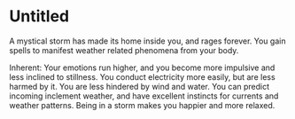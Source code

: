 # Untitled

A mystical storm has made its home inside you, and rages forever. You gain spells to manifest weather related phenomena from your body.

Inherent: Your emotions run higher, and you become more impulsive and less inclined to stillness. You conduct electricity more easily, but are less harmed by it. You are less hindered by wind and water. You can predict incoming inclement weather, and have excellent instincts for currents and weather patterns. Being in a storm makes you happier and more relaxed.